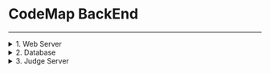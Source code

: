 # **CodeMap BackEnd**

-------------
<details>
<summary> 1. Web Server </summary>

<details>
<summary> ! 데이터 베이스 관련 주의할 점 ! </summary>

`/src/main/resource/application.properties`안에 다음과 같은 라인이 있는데,

`spring.jpa.hibernate.ddl-auto=<option>`

옵션에는 `none`, `create` 등등 들어갈 수 있음. 항상 `none`으로 하는게 좋은데,
만약 데이터베이스 구조나 변수명을 바꾸었다면 `create`로 한번 빌드해서 서버올려야 프로젝트 내 JPA관련 파일들이 초기화가 됨(안할 시 오류남)

`create`는 서버올릴 때마다 연동된 DB초기화함. (내용만)
</details>

>2022-07-20 
>> 1. 초기 프로젝트 생성
>> 2. DB,API 설계에 맞게 class 구조와 컨트롤러 구현
>> 3. Data-JPA 인터페이스 사용
>> 4. 로컬 DB(MySQL)과 연동 확인
>> 5. IntelliJ 내의 HTTP Client 플러그인 사용하여 API서버 작동 확인

>2022-07-21
>> 1. DB스키마 수정 (result -> submission , test 추가)
>> 2. API 수정
>> 3. API 서버 작동 확인
</details>

<details>
<summary> 2. Database </summary>

// 일단 MySQL 사용 (필요따라 바꿔도 ㄱㅊ)

> MySQL Configuration
>> 1. `/src/main/resource/application.properties`
>> 2. ```
>>    spring.datasource.url=jdbc:mysql://<ip>:<port>/<table>?useSSL=false&useUnicode=true&serverTimezone=Asia/Seoul
>>    spring.datasource.username=<user_id>
>>    spring.datasource.password=<password>
>>    ```


- 테이블 생성 쿼리 

```
create table algorithm(
	algorithm_id INT,
	title varchar(100),
	body varchar(10000),
	primary key(algorithm_id)
);

create table contest(
	contest_id INT,
    title varchar(100),
    problemSet varchar(100),
    primary key(contest_id)
);

create table problem(
	problem_id INT,
    contest_id INT,
    title varchar(100),
    memory_limit INT,
    time_limit float,
    body varchar(10000),
    primary key(problem_id)
);

create table submission(
    submission_id INT,
    problme_id INT,
    user_id INT,
    execute_time float,
    used_memory INT,
    result INT,
    used_language INT,
    submit_code varchar(10000),
    submit_date datetime,
    testmode bool,
    primary key(submission_id)
);

create table test(
	test_id INT,
    contest_id INT,
    user_id INT,
    primary key(test_id)
)

```


</details>


<details>
<summary> 3. Judge Server </summary>

</details>




